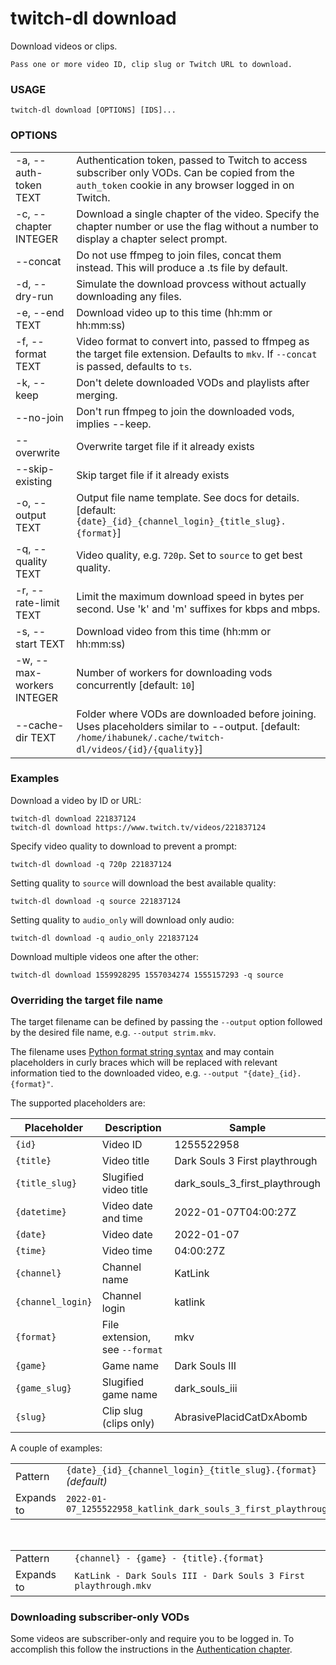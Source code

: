 <!-- ------------------- generated docs start ------------------- -->
# twitch-dl download

Download videos or clips.

    Pass one or more video ID, clip slug or Twitch URL to download.

### USAGE

```
twitch-dl download [OPTIONS] [IDS]...
```

### OPTIONS

<table>
<tbody>
<tr>
    <td class="code">-a, --auth-token TEXT</td>
    <td>Authentication token, passed to Twitch to access subscriber only VODs. Can be copied from the <code>auth_token</code> cookie in any browser logged in on Twitch.</td>
</tr>

<tr>
    <td class="code">-c, --chapter INTEGER</td>
    <td>Download a single chapter of the video. Specify the chapter number or use the flag without a number to display a chapter select prompt.</td>
</tr>

<tr>
    <td class="code">--concat</td>
    <td>Do not use ffmpeg to join files, concat them instead. This will produce a .ts file by default.</td>
</tr>

<tr>
    <td class="code">-d, --dry-run</td>
    <td>Simulate the download provcess without actually downloading any files.</td>
</tr>

<tr>
    <td class="code">-e, --end TEXT</td>
    <td>Download video up to this time (hh:mm or hh:mm:ss)</td>
</tr>

<tr>
    <td class="code">-f, --format TEXT</td>
    <td>Video format to convert into, passed to ffmpeg as the target file extension. Defaults to <code>mkv</code>. If <code>--concat</code> is passed, defaults to <code>ts</code>.</td>
</tr>

<tr>
    <td class="code">-k, --keep</td>
    <td>Don&#x27;t delete downloaded VODs and playlists after merging.</td>
</tr>

<tr>
    <td class="code">--no-join</td>
    <td>Don&#x27;t run ffmpeg to join the downloaded vods, implies --keep.</td>
</tr>

<tr>
    <td class="code">--overwrite</td>
    <td>Overwrite target file if it already exists</td>
</tr>

<tr>
    <td class="code">--skip-existing</td>
    <td>Skip target file if it already exists</td>
</tr>

<tr>
    <td class="code">-o, --output TEXT</td>
    <td>Output file name template. See docs for details. [default: <code>{date}_{id}_{channel_login}_{title_slug}.{format}</code>]</td>
</tr>

<tr>
    <td class="code">-q, --quality TEXT</td>
    <td>Video quality, e.g. <code>720p</code>. Set to <code>source</code> to get best quality.</td>
</tr>

<tr>
    <td class="code">-r, --rate-limit TEXT</td>
    <td>Limit the maximum download speed in bytes per second. Use &#x27;k&#x27; and &#x27;m&#x27; suffixes for kbps and mbps.</td>
</tr>

<tr>
    <td class="code">-s, --start TEXT</td>
    <td>Download video from this time (hh:mm or hh:mm:ss)</td>
</tr>

<tr>
    <td class="code">-w, --max-workers INTEGER</td>
    <td>Number of workers for downloading vods concurrently [default: <code>10</code>]</td>
</tr>

<tr>
    <td class="code">--cache-dir TEXT</td>
    <td>Folder where VODs are downloaded before joining. Uses placeholders similar to --output. [default: <code>/home/ihabunek/.cache/twitch-dl/videos/{id}/{quality}</code>]</td>
</tr>
</tbody>
</table>

<!-- ------------------- generated docs end ------------------- -->

### Examples

Download a video by ID or URL:

```
twitch-dl download 221837124
twitch-dl download https://www.twitch.tv/videos/221837124
```

Specify video quality to download to prevent a prompt:

```
twitch-dl download -q 720p 221837124
```

Setting quality to `source` will download the best available quality:

```
twitch-dl download -q source 221837124
```

Setting quality to `audio_only` will download only audio:

```
twitch-dl download -q audio_only 221837124
```

Download multiple videos one after the other:

```
twitch-dl download 1559928295 1557034274 1555157293 -q source
```

### Overriding the target file name

The target filename can be defined by passing the `--output` option followed by
the desired file name, e.g. `--output strim.mkv`.

The filename uses
[Python format string syntax](https://docs.python.org/3/library/string.html#format-string-syntax)
and may contain placeholders in curly braces which will be replaced with
relevant information tied to the downloaded video, e.g. `--output "{date}_{id}.{format}"`.

The supported placeholders are:

| Placeholder       | Description                    | Sample                        |
| ----------------- | ------------------------------ | ------------------------------ |
| `{id}`            | Video ID                       | 1255522958                     |
| `{title}`         | Video title                    | Dark Souls 3 First playthrough |
| `{title_slug}`    | Slugified video title          | dark_souls_3_first_playthrough |
| `{datetime}`      | Video date and time            | 2022-01-07T04:00:27Z           |
| `{date}`          | Video date                     | 2022-01-07                     |
| `{time}`          | Video time                     | 04:00:27Z                      |
| `{channel}`       | Channel name                   | KatLink                        |
| `{channel_login}` | Channel login                  | katlink                        |
| `{format}`        | File extension, see `--format` | mkv                            |
| `{game}`          | Game name                      | Dark Souls III                 |
| `{game_slug}`     | Slugified game name            | dark_souls_iii                 |
| `{slug}`          | Clip slug (clips only)         | AbrasivePlacidCatDxAbomb       |

A couple of examples:

|    |    |
| -- | -- |
| Pattern | `{date}_{id}_{channel_login}_{title_slug}.{format}` *(default)* |
| Expands to | `2022-01-07_1255522958_katlink_dark_souls_3_first_playthrough.mkv` |

<br />

|    |    |
| -- | -- |
| Pattern | `{channel} - {game} - {title}.{format}` |
| Expands to | `KatLink - Dark Souls III - Dark Souls 3 First playthrough.mkv` |


### Downloading subscriber-only VODs

Some videos are subscriber-only and require you to be logged in. To accomplish this follow the instructions in the [Authentication chapter](/authentication.html).
